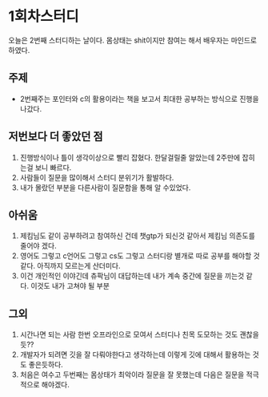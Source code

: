 # 1회차스터디
>
오늘은 2번째 스터디하는 날이다.
몸상태는 shit이지만 참여는 해서 배우자는 마인드로 하였다.

## 주제
* 2번째주는 포인터와 c의 활용이라는 책을 보고서 최대한 공부하는
방식으로 진행을 나갔다.

## 저번보다 더 좋았던 점
1. 진행방식이나 틀이 생각이상으로 빨리 잡혔다. 
   한달걸릴줄 알았는데 2주만에 잡히는걸 보니 빠르다.
2. 사람들이 질문을 많이해서 스터디 분위기가 활발하다.
3. 내가 몰랐던 부분을 다른사람이 질문함을 통해 알 수있었다.

## 아쉬움
1. 제킴님도 같이 공부하려고 참여하신 건데 챗gtp가 되신것 같아서
   제킴님 의존도를 줄어야 겠다.
2. 영어도 그렇고 c언어도 그렇고 cs도 그렇고 스터디랑 별개로
   따로 공부를 해야할 것 같다. 아직까지 모르는게 산더미다.
3. 이건 개인적인 이야긴데
   츄팍님이 대답하는데 내가 계속 중간에 질문을 끼는것 같다.
   이것도 내가 고쳐야 될 부분

## 그외
1. 시간나면 되는 사람 한번 오프라인으로 모여서 스터디나 친목 도모하는 것도
  괜찮을듯??
2. 개발자가 되려면 깃을 잘 다뤄야한다고 생각하는데 이렇게 깃에 대해서 활용하는 것도 좋은듯하다.
3. 처음은 여수고 두번째는 몸상태가 최악이라 질문을 잘 못했는데 다음은 질문을 적극적으로 해야겠다.


